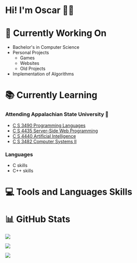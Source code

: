 # Hi! I'm Oscar 👋🏾
# 🔭 Currently Working On

* Bachelor's in Computer Science
* Personal Projects
    * Games
    * Websites
    * Old Projects
* Implementation of Algorithms

# 📚 Currently Learning

### Attending Appalachian State University 🏫

* [C S 3490 Programming Languages](https://appstate.catalog.acalog.com/preview_course_nopop.php?catoid=15&coid=46890)
* [C S 4435 Server-Side Web Programming](https://appstate.catalog.acalog.com/preview_course_nopop.php?catoid=30&coid=109103)
* [C S 4440 Artificial Intelligence](https://appstate.catalog.acalog.com/preview_course_nopop.php?catoid=30&coid=109104)
* [C S 3482 Computer Systems II](https://appstate.catalog.acalog.com/preview_course_nopop.php?catoid=30&coid=109092)

### Languages
* C skills
* C++ skills


# 💻 Tools and Languages Skills

# 📊 GitHub Stats

![](https://github-readme-stats.vercel.app/api?username=orss01&theme=dark&hide_border=false&include_all_commits=true&count_private=false)

![](https://github-readme-streak-stats.herokuapp.com/?user=orss01&theme=dark&hide_border=false)

![](https://github-readme-stats.vercel.app/api/top-langs/?username=orss01&theme=dark&hide_border=false&include_all_commits=true&count_private=false&layout=compact)
<!--
**orss01/orss01** is a ✨ _special_ ✨ repository because its `README.md` (this file) appears on your GitHub profile.

Here are some ideas to get you started:

- 🔭 I’m currently working on ...
- 🌱 I’m currently learning ...
- 👯 I’m looking to collaborate on ...
- 🤔 I’m looking for help with ...
- 💬 Ask me about ...
- 📫 How to reach me: ...
- 😄 Pronouns: ...
- ⚡ Fun fact: ...
-->
